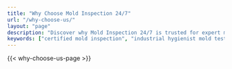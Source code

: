 ```yaml
---
title: "Why Choose Mold Inspection 24/7"
url: "/why-choose-us/"
layout: "page"
description: "Discover why Mold Inspection 24/7 is trusted for expert mold testing and inspections. Certified industrial hygienists, advanced diagnostics, fast turnaround, and clear reports."
keywords: ["certified mold inspection", "industrial hygienist mold testing", "mold inspection expertise", "mold testing Florida", "mold assessor"]
---
```



{{< why-choose-us-page >}}
